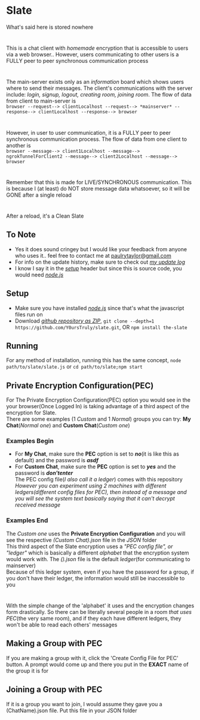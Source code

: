 # Slate
What's said here is stored nowhere
#
This is a chat client with *homemade* encryption that is accessible to users via a web browser.. However, users communicating to other users is a FULLY peer to peer synchronous communication process
#
The main-server exists only as an *information* board which shows users where to send their messages. The client's communications with the server include: *login, signup, logout, creating room, joining room*. The flow of data from client to main-server is
<br>`browser --request--> clientLocalhost --request--> *mainserver* --response--> clientLocalhost --response--> browser`
#
However, in user to user communication, it is a FULLY peer to peer synchronous communication process. The flow of data from one client to another is
<br>`browser --message--> client1Localhost --message--> ngrokTunnelForClient2 --message--> client2Localhost --message--> browser`
#
Remember that this is made for LIVE/SYNCHRONOUS communication. This is because I (at least) do NOT store message data whatsoever, so it will be GONE after a single reload
#
After a reload, it's a Clean Slate

## To Note
- Yes it does sound cringey but I would like your feedback from anyone who uses it.. feel free to contact me at [paulrytaylor@gmail.com](mailto:paulrytaylor@gmail.com)
- For info on the update history, make sure to check out *[my update log](https://github.com/Y0ursTruly/slate/blob/master/UpdateLog.md)*
- I know I say it in the *[setup](#setup)* header but since this is source code, you would need *[node.js](https://nodejs.org/)*

## Setup
- Make sure you have installed *[node.js](https://nodejs.org/)* since that's what the javascript files run on
- Download *[github repository as ZIP](https://github.com/Y0ursTruly/slate/archive/refs/heads/master.zip)*, `git clone --depth=1 https://github.com/Y0ursTruly/slate.git`, OR `npm install the-slate`

## Running
For any method of installation, running this has the same concept, `node path/to/slate/slate.js` or `cd path/to/slate;npm start`

## Private Encryption Configuration(PEC)
For The Private Encryption Configuration(PEC) option you would see in the your browser(Once Logged In) is taking advantage of a third aspect of the encryption for Slate.
<br>There are some examples (1 *Custom* and 1 *Normal*) groups you can try: **My Chat**(*Normal one*) and **Custom Chat**(*Custom one*)
### Examples Begin
- For **My Chat**, make sure the **PEC** option is set to ***no***(it is like this as default) and the password is ***asdf***
- For **Custom Chat**, make sure the **PEC** option is set to ***yes*** and the password is ***don'tenter***
<br>The PEC config file(*I also call it a ledger*) comes with this repository
<br>*However you can experiment using 2 machines with different ledgers(different config files for PEC), then instead of a message and you will see the system text basically saying that it can't decrypt received message*
### Examples End
The *Custom one* uses the **Private Encryption Configuration** and you will see the respective *(Custom Chat).json* file in the *JSON* folder
<br>This third aspect of the Slate encryption uses a *"PEC config file", or "ledger"* which is basically a different *alphabet* that the encryption system would work with. The *().json* file is the default *ledger*(for communicating to mainserver)
<br>Because of this ledger system, even if you have the password for a group, if you don't have their ledger, the information would still be inaccessible to you
#
With the simple change of the 'alphabet' it uses and the encryption changes form drastically. So there can be literally several people in a room *that uses PEC*(the very same room), and if they each have different ledgers, they won't be able to read each others' messages
## Making a Group with PEC
If you are making a group with it, click the 'Create Config File for PEC' button. A prompt would come up and there you put in the **EXACT** name of the group it is for
## Joining a Group with PEC
If it is a group you want to join, I would assume they gave you a (ChatName).json file. Put this file in your JSON folder
